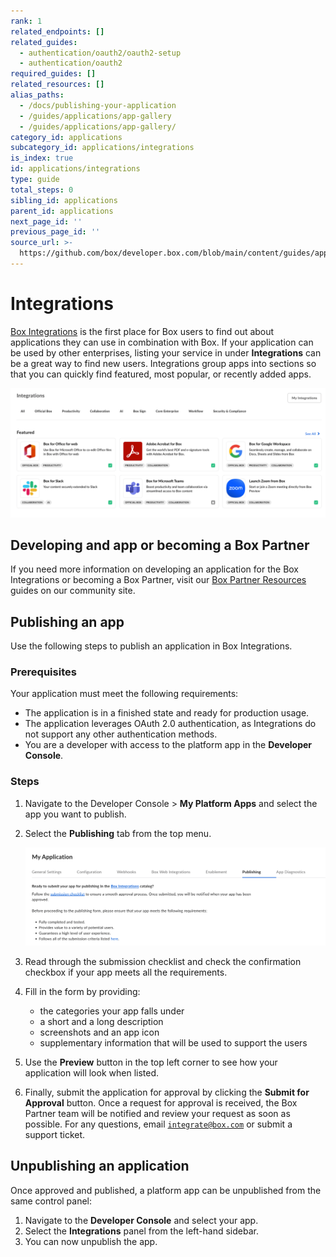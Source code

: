 ```yaml
---
rank: 1
related_endpoints: []
related_guides:
  - authentication/oauth2/oauth2-setup
  - authentication/oauth2
required_guides: []
related_resources: []
alias_paths:
  - /docs/publishing-your-application
  - /guides/applications/app-gallery
  - /guides/applications/app-gallery/
category_id: applications
subcategory_id: applications/integrations
is_index: true
id: applications/integrations
type: guide
total_steps: 0
sibling_id: applications
parent_id: applications
next_page_id: ''
previous_page_id: ''
source_url: >-
  https://github.com/box/developer.box.com/blob/main/content/guides/applications/integrations/index.md
---
```

# Integrations

[Box Integrations][app-center] is the first place for Box users to find out
about applications they can use in combination with Box. If your
application can be used by other enterprises, listing your service in
under **Integrations** can be a great way to find new users.
Integrations group apps into sections so that you can
quickly find featured, most popular, or recently added apps.

![Integrations](./images/box-integrations.png)

## Developing and app or becoming a Box Partner

If you need more information on developing an application for the Box Integrations or becoming a Box Partner, visit our [Box Partner Resources][bp] guides on our community site.

## Publishing an app

Use the following steps to publish an application in Box Integrations.

### Prerequisites

Your application must meet the following requirements:

* The application is in a finished state and ready for production usage.
* The application leverages OAuth 2.0 authentication, as Integrations do not support any other authentication methods.
* You are a developer with access to the platform app in the **Developer Console**.

### Steps

1. Navigate to the Developer Console > **My Platform Apps** and select the app you want to publish.
2. Select the **Publishing** tab from the top menu.

    ![Publishing tab for an application](./images/publishing-app.png)

3. Read through the submission checklist and check the confirmation checkbox if your app meets all the requirements.
4. Fill in the form by providing:

    * the categories your app falls under
    * a short and a long description 
    * screenshots and an app icon
    * supplementary information that will be used to support the users

5. Use the **Preview** button in the top left corner to see how your application will look when listed.
6. Finally, submit the application for approval by clicking the **Submit for Approval** button. Once a request for approval is received, the Box Partner team will be notified and review your request as soon as possible. For any questions, email [`integrate@box.com`][email] or submit a support ticket.

## Unpublishing an application

Once approved and published, a platform app can be unpublished from the same
control panel:

1. Navigate to the **Developer Console** and select your app. 
2. Select the **Integrations** panel from the left-hand sidebar.
3. You can now unpublish the app.

[app-center]: https://app.box.com/services
[email]: mailto:integrate@box.com
[bp]: https://support.box.com/hc/en-us/sections/21356597387539-Box-Partner-Programs